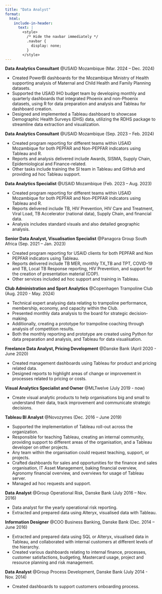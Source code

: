 ```yaml
---
title: "Data Analyst"
format:
  html:
    include-in-header:
      text: |
        <style>
          /* Hide the navbar immediately */
          .navbar {
            display: none;
          }
        </style>
---
```

**Data Analytics Consultant** @USAID Mozambique (Mar. 2024 – Dec. 2024)

- Created PowerBI dashboards for the Mozambique Ministry of Health supporting analysis of Maternal and Child Health and Family Planning datasets. 
- Supported the USAID IHO budget team by developing monthly and quarterly dashboards that integrated Phoenix and non-Phoenix datasets, using R for data preparation and analysis and Tableau for dashboard creation. 
- Designed and implemented a Tableau dashboard to showcase Demographic Health Surveys (DHS) data, utilizing the RDHS package to streamline data extraction and visualization.

**Data Analytics Consultant** @USAID Mozambique (Sep. 2023 – Feb. 2024)

- Created program reporting for different teams within USAID Mozambique for both PEPFAR and Non-PEPFAR indicators using Tableau and R. 
- Reports and analysis delivered include Awards, SISMA, Supply Chain, Epidemiological and Finance-related. 
- Other tasks include training the SI team in Tableau and GitHub and providing ad hoc Tableau support.

**Data Analytics Specialist** @USAID Mozambique (Feb. 2023 – Aug. 2023)

- Created program reporting for different teams within USAID Mozambique for both PEPFAR and Non-PEPFAR indicators using Tableau and R. 
- Reports delivered include TB, HIV Prevention, HIV Care and Treatment, Viral Load, TB Accelerator (national data), Supply Chain, and financial data. 
- Analysis includes standard visuals and also detailed geographic analysis.

**Senior Data Analyst, Visualisation Specialist** @Panagora Group South Africa (Sep. 2021 – Jan. 2023)

- Created program reporting for USAID clients for both PEPFAR and Non PEPFAR indicators using Tableau. 
- Reports delivered include TB MER, monthly TX_TB and TPT, COVID-19 and TB, Local TB Response reporting, HIV Prevention, and support for the creation of presentation material (COP). 
- Other services included ad hoc support and training in Tableau.

**Club Administration and Sport Analytics** @Copenhagen Trampoline Club (Aug. 2020 - May. 2024)

- Technical expert analysing data relating to trampoline performance, membership, economy, and capacity within the Club. 
- Presented monthly data analysis to the board for strategic decision-making. 
- Additionally, creating a prototype for trampoline coaching through analysis of competition results. 
- Both the monthly reporting and prototype are created using Python for data preparation and analysis, and Tableau for data visualisation.

**Freelance Data Analyst, Pricing Development** @Danske Bank (April 2020 - June 2020)

- Created management dashboards using Tableau for product and pricing related data. 
- Designed reports to highlight areas of change or improvement in processes related to pricing or costs.

**Visual Analytics Specialist and Owner** @MLTwelve (July 2019 - now)

- Create visual analytic products to help organisations big and small to understand their data, track improvement and communicate strategic decisions.

**Tableau BI Analyst** @Novozymes (Dec. 2016 – June 2019)

- Supported the implementation of Tableau roll-out across the organization. 
- Responsible for teaching Tableau, creating an internal community, providing support to different areas of the organisation, and a Tableau developer on other projects. 
- Any team within the organisation could request teaching, support, or projects. 
- Crafted dashboards for sales and opportunities for the finance and sales organisation, IT Asset Management, baking financial overview, Agronomy financial overview, and overviews for usage of Tableau server. 
- Managed ad hoc requests and support.

**Data Analyst** @Group Operational Risk, Danske Bank (July 2016 – Nov. 2016)

- Data analyst for the yearly operational risk reporting. 
- Extracted and prepared data using Alteryx, visualised data with Tableau.

**Information Designer** @COO Business Banking, Danske Bank (Dec. 2014 – June 2016)

- Extracted and prepared data using SQL or Alteryx, visualised data in Tableau, and collaborated with internal customers at different levels of the hierarchy. 
- Created various dashboards relating to internal finance, processes, customer satisfactions, budgeting, Mastercard usage, project and resource planning and risk management.

**Data Analyst** @Group Process Development, Danske Bank (July 2014 - Nov. 2014)

- Created dashboards to support customers onboarding process.